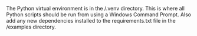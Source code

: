 The Python virtual environment is in the /.venv directory. This is where all Python scripts should be run from using a Windows Command Prompt.  Also add any new dependencies installed to the requirements.txt file in the /examples directory.